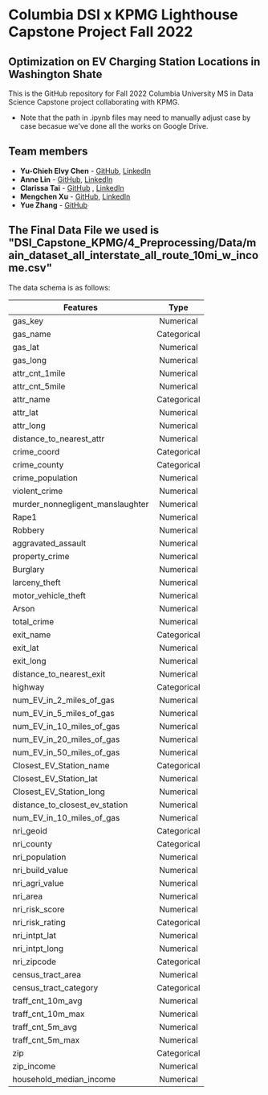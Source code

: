 # Columbia DSI x KPMG Lighthouse Capstone Project Fall 2022
## Optimization on EV Charging Station Locations in Washington Shate

This is the GitHub repository for Fall 2022 Columbia University MS in Data Science Capstone project collaborating with KPMG.

* Note that the path in .ipynb files may need to manually adjust case by case becasue we've done all the works on Google Drive.

## Team members
  - **Yu-Chieh Elvy Chen** - [GitHub](https://github.com/elvychen), [LinkedIn](https://www.linkedin.com/in/elvychen/)
  - **Anne Lin** - [GitHub](https://github.com/anqilin11), [LinkedIn](https://www.linkedin.com/in/anqil/)
  - **Clarissa Tai** - [GitHub](https://github.com/clarissarjtai) , [LinkedIn](https://www.linkedin.com/in/clarissarjtai/)
  - **Mengchen Xu** - [GitHub](https://github.com/Helen962), [LinkedIn](https://www.linkedin.com/in/mengchen-xu/)
  - **Yue Zhang** - [GitHub](https://github.com/stellazhangyue)


## The Final Data File we used is "DSI_Capstone_KPMG/4_Preprocessing/Data/main_dataset_all_interstate_all_route_10mi_w_income.csv"
The data schema is as follows:

| Features                        | Type           | 
|---------------------------------|:-------------:| 
| gas_key                         | Numerical |  
| gas_name                        |    Categorical   |    
| gas_lat                         |   Numerical    | 
| gas_long                        | Numerical |
| attr_cnt_1mile                  | Numerical |  
| attr_cnt_5mile                  |  Numerical     |    
| attr_name                       |   Categorical    | 
| attr_lat                        | Numerical |
| attr_long                         | Numerical |  
| distance_to_nearest_attr        |    Numerical   |    
| crime_coord                         |   Categorical    | 
| crime_county                        | Categorical |
| crime_population                         | Numerical |  
| violent_crime                        |   Numerical    |    
| murder_nonnegligent_manslaughter      |   Numerical    | 
| Rape1                         | Numerical |
| Robbery                   | Numerical |  
| aggravated_assault                  |  Numerical     |    
| property_crime                       |   Numerical    | 
| Burglary                        | Numerical |
| larceny_theft                         | Numerical |  
| motor_vehicle_theft         |   Numerical    |    
| Arson                          |   Numerical    | 
| total_crime                        | Numerical |
| exit_name | Categorical |
| exit_lat                         |   Numerical    | 
| exit_long                        | Numerical |
| distance_to_nearest_exit                  | Numerical |  
| highway                   |  Categorical     |    
| num_EV_in_2_miles_of_gas     |   Numerical    | 
| num_EV_in_5_miles_of_gas         | Numerical |
| num_EV_in_10_miles_of_gas           | Numerical |  
| num_EV_in_20_miles_of_gas          |   Numerical    |    
| num_EV_in_50_miles_of_gas               |   Numerical    | 
| Closest_EV_Station_name                        | Categorical |
| Closest_EV_Station_lat | Numerical |
| Closest_EV_Station_long      |   Numerical    | 
| distance_to_closest_ev_station             | Numerical |
| num_EV_in_10_miles_of_gas             | Numerical |  
| nri_geoid                        |   Categorical    |    
| nri_county                         |   Categorical    | 
| nri_population                        | Numerical |
| nri_build_value | Numerical |
| nri_agri_value                        | Numerical |
| nri_area                         | Numerical |  
| nri_risk_score                        |   Numerical    |    
| nri_risk_rating                         |   Categorical    | 
| nri_intpt_lat                        | Numerical |
| nri_intpt_long | Numerical |
| nri_zipcode                         | Categorical |  
| census_tract_area                         |   Numerical    | 
| census_tract_category                        | Categorical |
| traff_cnt_10m_avg | Numerical |
| traff_cnt_10m_max                       |   Numerical    | 
| traff_cnt_5m_avg                        | Numerical |
| traff_cnt_5m_max                         | Numerical |
| zip | Categorical |
| zip_income                        | Numerical |
| household_median_income                         | Numerical |            




